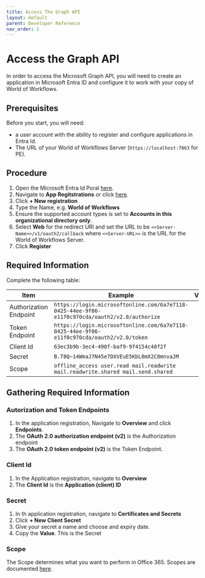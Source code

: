 ```yaml
---
title: Access The Graph API
layout: default
parent: Developer Reference
nav_order: 2
---
```


# Access the Graph API

In order to access the Microsoft Graph API, you will need to create an application in Microsoft Entra ID and configure it to work with your copy of World of Workflows.

## Prerequisites

Before you start, you will need:
-  a user account with the ability to register and configure applications in Entra Id.
- The URL of your World of Workflows Server (```https://localhost:7063``` for PE).

## Procedure

1. Open the Microsoft Entra Id Poral [here](https://portal.azure.com/#view/Microsoft_AAD_IAM/ActiveDirectoryMenuBlade/~/Overview).
2. Navigate to **App Regitstrations** or click [here](https://portal.azure.com/#view/Microsoft_AAD_IAM/ActiveDirectoryMenuBlade/~/RegisteredApps).
3. Click **+ New registration**
4. Type the Name, e.g. **World of Workflows**
5. Ensure the supported account types is set to **Accounts in this organizational directory only**.
6. Select **Web** for the redirect URI and set the URL to be ```<<Server-Name>>/v1/oauth2/callback``` where ```<<Server-URL>>``` is the URL for the World of Workflows Server.
7. Click **Register**

## Required Information

Complete the following table:

| Item | Example | Value |
| -- | -- | -- |
| Authorization Endpoint | ```https://login.microsoftonline.com/6a7e7118-0425-44ee-9f06-e11f0c970cda/oauth2/v2.0/authorize``` | |
| Token Endpoint | ```https://login.microsoftonline.com/6a7e7118-0425-44ee-9f06-e11f0c970cda/oauth2/v2.0/token``` | |
|  Client Id | ```63ec3b9b-3ec4-490f-baf9-9f4154c48f2f``` | |
| Secret | ```B.T8Q~14WmaJ7N45e7DXVEuE5KbL0mX2C0mnvaJM``` | |
| Scope | ```offline_access user.read mail.readwrite mail.readwrite.shared mail.send.shared``` | |

## Gathering Required Information

### Autorization and Token Endpoints

1. In the application registration, Navigate to **Overview** and click **Endpoints**.
2. The **OAuth 2.0 authorization endpoint (v2)** is the Authorization endpoint
3. The **OAuth 2.0 token endpoint (v2)** is the Token Endpoint.

### Client Id

1. In the Application registration, navigate to **Overview**
2. The **Client Id** is the **Application (client) ID**

### Secret

1. In th application registration, navigate to **Certificates and Secrets**
2. Click **+ New Client Secret**
3. Give your secret a name and choose and expiry date.
4. Copy the **Value**. This is the Secret

### Scope
The Scope determines what you want to perform in Office 365. Scopes are documented [here](https://learn.microsoft.com/en-us/graph/permissions-reference).